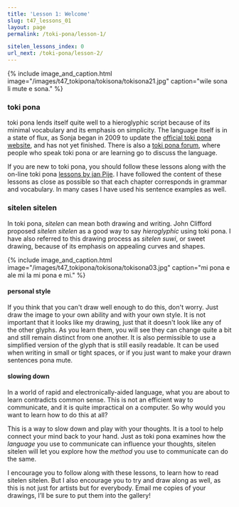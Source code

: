 ```yaml
---
title: 'Lesson 1: Welcome'
slug: t47_lessons_01
layout: page
permalink: /toki-pona/lesson-1/

sitelen_lessons_index: 0
url_next: /toki-pona/lesson-2/
---
```


{% include image_and_caption.html image="/images/t47_tokipona/tokisona/tokisona21.jpg" caption="wile sona li mute e sona." %}

### toki pona

toki pona lends itself quite well to a hieroglyphic script because of its minimal vocabulary and its emphasis on simplicity. The language itself is in a state of flux, as Sonja began in 2009 to update the [official toki pona website](http://tokipona.org/), and has not yet finished. There is also a [toki pona forum](http://forums.tokipona.org/), where people who speak toki pona or are learning go to discuss the language.

If you are new to toki pona, you should follow these lessons along with the on-line toki pona [lessons by jan Pije](http://tokipona.net/tp/janpije/okamasona.php).  I have followed the content of these lessons as close as possible so that each chapter corresponds in grammar and vocabulary. In many cases I have used his sentence examples as well.

### sitelen sitelen

In toki pona, _sitelen_ can mean both drawing and writing.  John Clifford proposed _sitelen sitelen_ as a good way to say _hieroglyphic_ using toki pona.  I have also referred to this drawing process as _sitelen suwi_, or sweet drawing, because of its emphasis on appealing curves and shapes.

{% include image_and_caption.html image="/images/t47_tokipona/tokisona/tokisona03.jpg" caption="mi pona e ale mi la mi pona e mi." %}

#### personal style

If you think that you can't draw well enough to do this, don't worry. Just draw the image to your own ability and with your own style. It is not important that it looks like my drawing, just that it doesn't look like any of the other glyphs. As you learn them, you will see they can change quite a bit and still remain distinct from one another. It is also permissible to use a simplified version of the glyph that is still easily readable. It can be used when writing in small or tight spaces, or if you just want to make your drawn sentences pona mute.


#### slowing down

In a world of rapid and electronically-aided language, what you are about to learn contradicts common sense. This is not an efficient way to communicate, and it is quite impractical on a computer. So why would you want to learn how to do this at all?

This is a way to slow down and play with your thoughts. It is a tool to help connect your mind back to your hand. Just as toki pona examines how the _language_ you use to communicate can influence your thoughts, sitelen sitelen will let you explore how the _method_ you use to communicate can do the same.

I encourage you to follow along with these lessons, to learn how to read sitelen sitelen. But I also encourage you to try and draw along as well, as this is not just for artists but for everybody.  Email me copies of your drawings, I’ll be sure to put them into the gallery!

